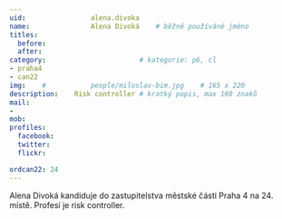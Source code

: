 ```yaml
---
uid:                alena.divoka
name:               Alena Divoká  	# běžně používáné jméno
titles:
  before:
  after:
category:                       # kategorie: p6, cl
- praha4
- can22
img: 	#	        people/miloslav-bim.jpg    # 165 x 220
description:    Risk controller # kratký popis, max 160 znaků
mail:
- 
mob:			
profiles:
  facebook:
  twitter: 
  flickr: 

ordcan22: 24
---
```


Alena Divoká kandiduje do zastupitelstva městské části Praha 4 na 24. místě. Profesí je risk controller.
